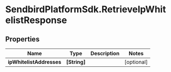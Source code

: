 # SendbirdPlatformSdk.RetrieveIpWhitelistResponse

## Properties

Name | Type | Description | Notes
------------ | ------------- | ------------- | -------------
**ipWhitelistAddresses** | **[String]** |  | [optional] 


